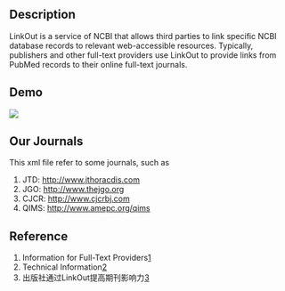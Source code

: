 ## Description

LinkOut is a service of NCBI that allows third parties to link specific NCBI database records to relevant web-accessible resources.  Typically, publishers and other full-text providers use LinkOut to provide links from PubMed records to their online full-text journals.

## Demo

![](https://raw.github.com/xiaoronglv/pubmed_linkout_example/master/demo.png)


## Our Journals

This xml file refer to some journals, such as 

1. JTD: http://www.jthoracdis.com
2. JGO: http://www.thejgo.org
3. CJCR: http://www.cjcrbj.com
4. QIMS: http://www.amepc.org/qims


## Reference

1. Information for Full-Text Providers[1][]
2. Technical Information[2][]
3. 出版社通过LinkOut提高期刊影响力[3][]



[1]: http://www.ncbi.nlm.nih.gov/books/NBK3812/
[2]: http://www.ncbi.nlm.nih.gov/books/NBK3807/
[3]: http://www.mednoter.com/archives/657.html
